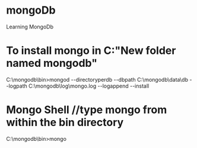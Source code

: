 # mongoDb
Learning MongoDb
# To install mongo in C:"New folder named mongodb"
C:\mongodb\bin>mongod --directoryperdb --dbpath C:\mongodb\data\db --logpath C:\mongodb\log\mongo.log --logappend --install
# Mongo Shell //type mongo from within the bin directory
C:\mongodb\bin>mongo

